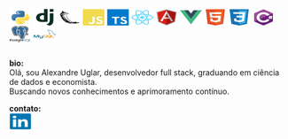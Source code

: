 <div style="display: inline_block">
   <a href="https://www.python.org/doc/"><img align="center" alt="icon-Python" height="30" width="40" src="https://raw.githubusercontent.com/devicons/devicon/master/icons/python/python-original.svg"></a>
  <a href="https://www.djangoproject.com/"><img align="center" alt="icon-Django" height="30" width="40" coloe="white" src="https://raw.githubusercontent.com/devicons/devicon/master/icons/django/django-plain.svg"></a>
  <a href="https://flask.palletsprojects.com/en/3.0.x/"><img align="center" alt="icon-Flask" height="30" width="40" src="https://raw.githubusercontent.com/devicons/devicon/master/icons/flask/flask-original.svg"></a>
   <a href="https://developer.mozilla.org/pt-BR/docs/Web/JavaScript"><img align="center" alt="icon-Js" height="30" width="40" src="https://raw.githubusercontent.com/devicons/devicon/master/icons/javascript/javascript-plain.svg"></a>
   <a href="https://www.typescriptlang.org/docs/"><img align="center" alt="icon-Ts" height="30" width="40" src="https://raw.githubusercontent.com/devicons/devicon/master/icons/typescript/typescript-plain.svg"></a>
   <a href="https://react.dev/"><img align="center" alt="icon-React" height="30" width="40" src="https://raw.githubusercontent.com/devicons/devicon/master/icons/react/react-original.svg"></a>
   <a href="https://angular.io/"><img align="center" alt="icon-Angular" height="30" width="40" src="https://raw.githubusercontent.com/devicons/devicon/master/icons/angularjs/angularjs-original.svg"></a>
   <a href="https://vuejs.org/"><img align="center" alt="icon-Vue" height="30" width="40" src="https://raw.githubusercontent.com/devicons/devicon/master/icons/vuejs/vuejs-original.svg"></a>
   <a href="https://www.w3.org/TR/html/"><img align="center" alt="icon-HTML" height="30" width="40" src="https://raw.githubusercontent.com/devicons/devicon/master/icons/html5/html5-original.svg"></a>
   <a href="https://www.w3.org/Style/CSS/"><img align="center" alt="icon-CSS" height="30" width="40" src="https://raw.githubusercontent.com/devicons/devicon/master/icons/css3/css3-original.svg"></a>
   <a href="https://docs.microsoft.com/pt-br/dotnet/csharp/"><img align="center" alt="icon-Csharp" height="30" width="40" src="https://raw.githubusercontent.com/devicons/devicon/master/icons/csharp/csharp-original.svg"></a>
   <a href="https://www.postgresql.org/docs/"><img align="center" alt="icon-Postgresql" height="30" width="40" src="https://raw.githubusercontent.com/devicons/devicon/master/icons/postgresql/postgresql-original-wordmark.svg"></a>
   <a href="https://dev.mysql.com/doc/"><img align="center" alt="icon-MySQL" height="30" width="40" src="https://raw.githubusercontent.com/devicons/devicon/master/icons/mysql/mysql-original-wordmark.svg"></a>
</div>

##
**bio:**  
Olá, sou Alexandre Uglar, desenvolvedor full stack, graduando em ciência de dados e economista.  
Buscando novos conhecimentos e aprimoramento contínuo.

**contato:**  
[<img align="center" alt="LinkedIn" height="30" width="40" src="https://raw.githubusercontent.com/devicons/devicon/master/icons/linkedin/linkedin-original.svg">](https://www.linkedin.com/in/alexandre-uglar/)
